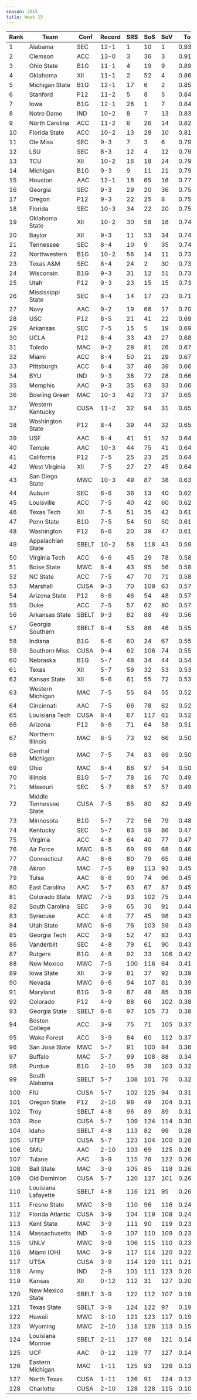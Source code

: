 ```yaml
---
season: 2015
title: Week 15
---
```

<table class="display"><thead><tr><th>Rank</th><th>Team</th><th>Conf</th><th>Record</th><th>SRS</th><th>SoS</th><th>SoV</th><th>Total</th></tr></thead><tbody>
<tr><td>1</td><td>Alabama</td><td>SEC</td><td>12-1</td><td>1</td><td>10</td><td>1</td><td>0.93782</td></tr>
<tr><td>2</td><td>Clemson</td><td>ACC</td><td>13-0</td><td>3</td><td>36</td><td>3</td><td>0.91791</td></tr>
<tr><td>3</td><td>Ohio State</td><td>B1G</td><td>11-1</td><td>4</td><td>19</td><td>9</td><td>0.89554</td></tr>
<tr><td>4</td><td>Oklahoma</td><td>XII</td><td>11-1</td><td>2</td><td>52</td><td>4</td><td>0.86577</td></tr>
<tr><td>5</td><td>Michigan State</td><td>B1G</td><td>12-1</td><td>17</td><td>6</td><td>2</td><td>0.85633</td></tr>
<tr><td>6</td><td>Stanford</td><td>P12</td><td>11-2</td><td>5</td><td>8</td><td>5</td><td>0.84683</td></tr>
<tr><td>7</td><td>Iowa</td><td>B1G</td><td>12-1</td><td>26</td><td>1</td><td>7</td><td>0.84116</td></tr>
<tr><td>8</td><td>Notre Dame</td><td>IND</td><td>10-2</td><td>8</td><td>7</td><td>13</td><td>0.83781</td></tr>
<tr><td>9</td><td>North Carolina</td><td>ACC</td><td>11-2</td><td>6</td><td>26</td><td>14</td><td>0.82059</td></tr>
<tr><td>10</td><td>Florida State</td><td>ACC</td><td>10-2</td><td>13</td><td>28</td><td>10</td><td>0.81935</td></tr>
<tr><td>11</td><td>Ole Miss</td><td>SEC</td><td>9-3</td><td>7</td><td>3</td><td>6</td><td>0.79907</td></tr>
<tr><td>12</td><td>LSU</td><td>SEC</td><td>8-3</td><td>12</td><td>4</td><td>12</td><td>0.79307</td></tr>
<tr><td>13</td><td>TCU</td><td>XII</td><td>10-2</td><td>16</td><td>18</td><td>24</td><td>0.79254</td></tr>
<tr><td>14</td><td>Michigan</td><td>B1G</td><td>9-3</td><td>9</td><td>11</td><td>21</td><td>0.79116</td></tr>
<tr><td>15</td><td>Houston</td><td>AAC</td><td>12-1</td><td>18</td><td>65</td><td>16</td><td>0.77949</td></tr>
<tr><td>16</td><td>Georgia</td><td>SEC</td><td>9-3</td><td>29</td><td>20</td><td>36</td><td>0.75447</td></tr>
<tr><td>17</td><td>Oregon</td><td>P12</td><td>9-3</td><td>22</td><td>25</td><td>8</td><td>0.75144</td></tr>
<tr><td>18</td><td>Florida</td><td>SEC</td><td>10-3</td><td>34</td><td>22</td><td>20</td><td>0.75086</td></tr>
<tr><td>19</td><td>Oklahoma State</td><td>XII</td><td>10-2</td><td>30</td><td>58</td><td>18</td><td>0.74915</td></tr>
<tr><td>20</td><td>Baylor</td><td>XII</td><td>9-3</td><td>11</td><td>53</td><td>34</td><td>0.74525</td></tr>
<tr><td>21</td><td>Tennessee</td><td>SEC</td><td>8-4</td><td>10</td><td>9</td><td>35</td><td>0.74520</td></tr>
<tr><td>22</td><td>Northwestern</td><td>B1G</td><td>10-2</td><td>56</td><td>14</td><td>11</td><td>0.73732</td></tr>
<tr><td>23</td><td>Texas A&M</td><td>SEC</td><td>8-4</td><td>24</td><td>2</td><td>30</td><td>0.73699</td></tr>
<tr><td>24</td><td>Wisconsin</td><td>B1G</td><td>9-3</td><td>31</td><td>12</td><td>51</td><td>0.73197</td></tr>
<tr><td>25</td><td>Utah</td><td>P12</td><td>9-3</td><td>23</td><td>15</td><td>15</td><td>0.73145</td></tr>
<tr><td>26</td><td>Mississippi State</td><td>SEC</td><td>8-4</td><td>14</td><td>17</td><td>23</td><td>0.71890</td></tr>
<tr><td>27</td><td>Navy</td><td>AAC</td><td>9-2</td><td>19</td><td>68</td><td>17</td><td>0.70006</td></tr>
<tr><td>28</td><td>USC</td><td>P12</td><td>8-5</td><td>21</td><td>41</td><td>22</td><td>0.69634</td></tr>
<tr><td>29</td><td>Arkansas</td><td>SEC</td><td>7-5</td><td>15</td><td>5</td><td>19</td><td>0.69386</td></tr>
<tr><td>30</td><td>UCLA</td><td>P12</td><td>8-4</td><td>33</td><td>43</td><td>27</td><td>0.68863</td></tr>
<tr><td>31</td><td>Toledo</td><td>MAC</td><td>9-2</td><td>28</td><td>81</td><td>26</td><td>0.67986</td></tr>
<tr><td>32</td><td>Miami</td><td>ACC</td><td>8-4</td><td>50</td><td>21</td><td>29</td><td>0.67952</td></tr>
<tr><td>33</td><td>Pittsburgh</td><td>ACC</td><td>8-4</td><td>37</td><td>46</td><td>39</td><td>0.66482</td></tr>
<tr><td>34</td><td>BYU</td><td>IND</td><td>9-3</td><td>38</td><td>72</td><td>28</td><td>0.66192</td></tr>
<tr><td>35</td><td>Memphis</td><td>AAC</td><td>9-3</td><td>35</td><td>63</td><td>33</td><td>0.66186</td></tr>
<tr><td>36</td><td>Bowling Green</td><td>MAC</td><td>10-3</td><td>42</td><td>73</td><td>37</td><td>0.65958</td></tr>
<tr><td>37</td><td>Western Kentucky</td><td>CUSA</td><td>11-2</td><td>32</td><td>94</td><td>31</td><td>0.65953</td></tr>
<tr><td>38</td><td>Washington State</td><td>P12</td><td>8-4</td><td>39</td><td>44</td><td>32</td><td>0.65382</td></tr>
<tr><td>39</td><td>USF</td><td>AAC</td><td>8-4</td><td>41</td><td>51</td><td>52</td><td>0.64890</td></tr>
<tr><td>40</td><td>Temple</td><td>AAC</td><td>10-3</td><td>44</td><td>75</td><td>41</td><td>0.64819</td></tr>
<tr><td>41</td><td>California</td><td>P12</td><td>7-5</td><td>25</td><td>23</td><td>25</td><td>0.64707</td></tr>
<tr><td>42</td><td>West Virginia</td><td>XII</td><td>7-5</td><td>27</td><td>27</td><td>45</td><td>0.64239</td></tr>
<tr><td>43</td><td>San Diego State</td><td>MWC</td><td>10-3</td><td>49</td><td>87</td><td>38</td><td>0.63022</td></tr>
<tr><td>44</td><td>Auburn</td><td>SEC</td><td>6-6</td><td>36</td><td>13</td><td>40</td><td>0.62800</td></tr>
<tr><td>45</td><td>Louisville</td><td>ACC</td><td>7-5</td><td>40</td><td>42</td><td>60</td><td>0.62394</td></tr>
<tr><td>46</td><td>Texas Tech</td><td>XII</td><td>7-5</td><td>51</td><td>35</td><td>42</td><td>0.61279</td></tr>
<tr><td>47</td><td>Penn State</td><td>B1G</td><td>7-5</td><td>54</td><td>50</td><td>50</td><td>0.61137</td></tr>
<tr><td>48</td><td>Washington</td><td>P12</td><td>6-6</td><td>20</td><td>39</td><td>47</td><td>0.61091</td></tr>
<tr><td>49</td><td>Appalachian State</td><td>SBELT</td><td>10-2</td><td>58</td><td>118</td><td>43</td><td>0.59922</td></tr>
<tr><td>50</td><td>Virginia Tech</td><td>ACC</td><td>6-6</td><td>45</td><td>29</td><td>78</td><td>0.58581</td></tr>
<tr><td>51</td><td>Boise State</td><td>MWC</td><td>8-4</td><td>43</td><td>95</td><td>56</td><td>0.58375</td></tr>
<tr><td>52</td><td>NC State</td><td>ACC</td><td>7-5</td><td>47</td><td>70</td><td>71</td><td>0.58213</td></tr>
<tr><td>53</td><td>Marshall</td><td>CUSA</td><td>9-3</td><td>70</td><td>109</td><td>63</td><td>0.57419</td></tr>
<tr><td>54</td><td>Arizona State</td><td>P12</td><td>6-6</td><td>46</td><td>54</td><td>48</td><td>0.57387</td></tr>
<tr><td>55</td><td>Duke</td><td>ACC</td><td>7-5</td><td>57</td><td>62</td><td>80</td><td>0.57129</td></tr>
<tr><td>56</td><td>Arkansas State</td><td>SBELT</td><td>9-3</td><td>82</td><td>88</td><td>49</td><td>0.56722</td></tr>
<tr><td>57</td><td>Georgia Southern</td><td>SBELT</td><td>8-4</td><td>53</td><td>86</td><td>46</td><td>0.55952</td></tr>
<tr><td>58</td><td>Indiana</td><td>B1G</td><td>6-6</td><td>60</td><td>24</td><td>67</td><td>0.55644</td></tr>
<tr><td>59</td><td>Southern Miss</td><td>CUSA</td><td>9-4</td><td>62</td><td>106</td><td>74</td><td>0.55177</td></tr>
<tr><td>60</td><td>Nebraska</td><td>B1G</td><td>5-7</td><td>48</td><td>34</td><td>44</td><td>0.54364</td></tr>
<tr><td>61</td><td>Texas</td><td>XII</td><td>5-7</td><td>59</td><td>32</td><td>53</td><td>0.53891</td></tr>
<tr><td>62</td><td>Kansas State</td><td>XII</td><td>6-6</td><td>61</td><td>55</td><td>72</td><td>0.53220</td></tr>
<tr><td>63</td><td>Western Michigan</td><td>MAC</td><td>7-5</td><td>55</td><td>84</td><td>55</td><td>0.52786</td></tr>
<tr><td>64</td><td>Cincinnati</td><td>AAC</td><td>7-5</td><td>66</td><td>78</td><td>62</td><td>0.52602</td></tr>
<tr><td>65</td><td>Louisiana Tech</td><td>CUSA</td><td>8-4</td><td>67</td><td>117</td><td>61</td><td>0.52164</td></tr>
<tr><td>66</td><td>Arizona</td><td>P12</td><td>6-6</td><td>71</td><td>64</td><td>58</td><td>0.51832</td></tr>
<tr><td>67</td><td>Northern Illinois</td><td>MAC</td><td>8-5</td><td>73</td><td>92</td><td>66</td><td>0.50452</td></tr>
<tr><td>68</td><td>Central Michigan</td><td>MAC</td><td>7-5</td><td>74</td><td>83</td><td>69</td><td>0.50294</td></tr>
<tr><td>69</td><td>Ohio</td><td>MAC</td><td>8-4</td><td>86</td><td>97</td><td>54</td><td>0.50229</td></tr>
<tr><td>70</td><td>Illinois</td><td>B1G</td><td>5-7</td><td>78</td><td>16</td><td>70</td><td>0.49694</td></tr>
<tr><td>71</td><td>Missouri</td><td>SEC</td><td>5-7</td><td>68</td><td>57</td><td>57</td><td>0.49625</td></tr>
<tr><td>72</td><td>Middle Tennessee State</td><td>CUSA</td><td>7-5</td><td>85</td><td>80</td><td>82</td><td>0.49554</td></tr>
<tr><td>73</td><td>Minnesota</td><td>B1G</td><td>5-7</td><td>72</td><td>56</td><td>79</td><td>0.48168</td></tr>
<tr><td>74</td><td>Kentucky</td><td>SEC</td><td>5-7</td><td>83</td><td>59</td><td>86</td><td>0.47615</td></tr>
<tr><td>75</td><td>Virginia</td><td>ACC</td><td>4-8</td><td>64</td><td>40</td><td>77</td><td>0.47156</td></tr>
<tr><td>76</td><td>Air Force</td><td>MWC</td><td>8-5</td><td>69</td><td>99</td><td>68</td><td>0.46660</td></tr>
<tr><td>77</td><td>Connecticut</td><td>AAC</td><td>6-6</td><td>80</td><td>79</td><td>65</td><td>0.46075</td></tr>
<tr><td>78</td><td>Akron</td><td>MAC</td><td>7-5</td><td>89</td><td>113</td><td>93</td><td>0.45781</td></tr>
<tr><td>79</td><td>Tulsa</td><td>AAC</td><td>6-6</td><td>90</td><td>74</td><td>96</td><td>0.45677</td></tr>
<tr><td>80</td><td>East Carolina</td><td>AAC</td><td>5-7</td><td>63</td><td>67</td><td>87</td><td>0.45557</td></tr>
<tr><td>81</td><td>Colorado State</td><td>MWC</td><td>7-5</td><td>93</td><td>102</td><td>75</td><td>0.44603</td></tr>
<tr><td>82</td><td>South Carolina</td><td>SEC</td><td>3-9</td><td>65</td><td>30</td><td>91</td><td>0.44153</td></tr>
<tr><td>83</td><td>Syracuse</td><td>ACC</td><td>4-8</td><td>77</td><td>45</td><td>98</td><td>0.43986</td></tr>
<tr><td>84</td><td>Utah State</td><td>MWC</td><td>6-6</td><td>76</td><td>103</td><td>59</td><td>0.43421</td></tr>
<tr><td>85</td><td>Georgia Tech</td><td>ACC</td><td>3-9</td><td>52</td><td>47</td><td>83</td><td>0.43174</td></tr>
<tr><td>86</td><td>Vanderbilt</td><td>SEC</td><td>4-8</td><td>79</td><td>61</td><td>90</td><td>0.43125</td></tr>
<tr><td>87</td><td>Rutgers</td><td>B1G</td><td>4-8</td><td>92</td><td>33</td><td>106</td><td>0.42697</td></tr>
<tr><td>88</td><td>New Mexico</td><td>MWC</td><td>7-5</td><td>100</td><td>116</td><td>64</td><td>0.41995</td></tr>
<tr><td>89</td><td>Iowa State</td><td>XII</td><td>3-9</td><td>81</td><td>37</td><td>92</td><td>0.39838</td></tr>
<tr><td>90</td><td>Nevada</td><td>MWC</td><td>6-6</td><td>94</td><td>107</td><td>81</td><td>0.39465</td></tr>
<tr><td>91</td><td>Maryland</td><td>B1G</td><td>3-9</td><td>87</td><td>48</td><td>85</td><td>0.39400</td></tr>
<tr><td>92</td><td>Colorado</td><td>P12</td><td>4-9</td><td>88</td><td>66</td><td>102</td><td>0.38853</td></tr>
<tr><td>93</td><td>Georgia State</td><td>SBELT</td><td>6-6</td><td>97</td><td>105</td><td>73</td><td>0.38645</td></tr>
<tr><td>94</td><td>Boston College</td><td>ACC</td><td>3-9</td><td>75</td><td>71</td><td>105</td><td>0.37334</td></tr>
<tr><td>95</td><td>Wake Forest</td><td>ACC</td><td>3-9</td><td>84</td><td>60</td><td>112</td><td>0.37070</td></tr>
<tr><td>96</td><td>San José State</td><td>MWC</td><td>5-7</td><td>91</td><td>100</td><td>84</td><td>0.36913</td></tr>
<tr><td>97</td><td>Buffalo</td><td>MAC</td><td>5-7</td><td>99</td><td>108</td><td>88</td><td>0.34018</td></tr>
<tr><td>98</td><td>Purdue</td><td>B1G</td><td>2-10</td><td>95</td><td>38</td><td>103</td><td>0.32555</td></tr>
<tr><td>99</td><td>South Alabama</td><td>SBELT</td><td>5-7</td><td>108</td><td>101</td><td>76</td><td>0.32095</td></tr>
<tr><td>100</td><td>FIU</td><td>CUSA</td><td>5-7</td><td>102</td><td>125</td><td>94</td><td>0.31739</td></tr>
<tr><td>101</td><td>Oregon State</td><td>P12</td><td>2-10</td><td>98</td><td>49</td><td>104</td><td>0.31556</td></tr>
<tr><td>102</td><td>Troy</td><td>SBELT</td><td>4-8</td><td>96</td><td>89</td><td>89</td><td>0.31526</td></tr>
<tr><td>103</td><td>Rice</td><td>CUSA</td><td>5-7</td><td>109</td><td>124</td><td>114</td><td>0.30273</td></tr>
<tr><td>104</td><td>Idaho</td><td>SBELT</td><td>4-8</td><td>113</td><td>82</td><td>99</td><td>0.28444</td></tr>
<tr><td>105</td><td>UTEP</td><td>CUSA</td><td>5-7</td><td>123</td><td>104</td><td>100</td><td>0.28320</td></tr>
<tr><td>106</td><td>SMU</td><td>AAC</td><td>2-10</td><td>103</td><td>69</td><td>125</td><td>0.26708</td></tr>
<tr><td>107</td><td>Tulane</td><td>AAC</td><td>3-9</td><td>115</td><td>76</td><td>122</td><td>0.26667</td></tr>
<tr><td>108</td><td>Ball State</td><td>MAC</td><td>3-9</td><td>105</td><td>85</td><td>118</td><td>0.26492</td></tr>
<tr><td>109</td><td>Old Dominion</td><td>CUSA</td><td>5-7</td><td>120</td><td>127</td><td>101</td><td>0.26421</td></tr>
<tr><td>110</td><td>Louisiana Lafayette</td><td>SBELT</td><td>4-8</td><td>116</td><td>121</td><td>95</td><td>0.26315</td></tr>
<tr><td>111</td><td>Fresno State</td><td>MWC</td><td>3-9</td><td>110</td><td>96</td><td>116</td><td>0.24144</td></tr>
<tr><td>112</td><td>Florida Atlantic</td><td>CUSA</td><td>3-9</td><td>104</td><td>119</td><td>108</td><td>0.24061</td></tr>
<tr><td>113</td><td>Kent State</td><td>MAC</td><td>3-9</td><td>111</td><td>90</td><td>119</td><td>0.23803</td></tr>
<tr><td>114</td><td>Massachusetts</td><td>IND</td><td>3-9</td><td>107</td><td>110</td><td>109</td><td>0.23745</td></tr>
<tr><td>115</td><td>UNLV</td><td>MWC</td><td>3-9</td><td>106</td><td>115</td><td>110</td><td>0.23462</td></tr>
<tr><td>116</td><td>Miami (OH)</td><td>MAC</td><td>3-9</td><td>117</td><td>114</td><td>120</td><td>0.22537</td></tr>
<tr><td>117</td><td>UTSA</td><td>CUSA</td><td>3-9</td><td>114</td><td>120</td><td>111</td><td>0.21570</td></tr>
<tr><td>118</td><td>Army</td><td>IND</td><td>2-9</td><td>101</td><td>111</td><td>123</td><td>0.20400</td></tr>
<tr><td>119</td><td>Kansas</td><td>XII</td><td>0-12</td><td>112</td><td>31</td><td>127</td><td>0.20392</td></tr>
<tr><td>120</td><td>New Mexico State</td><td>SBELT</td><td>3-9</td><td>122</td><td>112</td><td>107</td><td>0.19692</td></tr>
<tr><td>121</td><td>Texas State</td><td>SBELT</td><td>3-9</td><td>124</td><td>122</td><td>97</td><td>0.19510</td></tr>
<tr><td>122</td><td>Hawaii</td><td>MWC</td><td>3-10</td><td>121</td><td>123</td><td>117</td><td>0.19164</td></tr>
<tr><td>123</td><td>Wyoming</td><td>MWC</td><td>2-10</td><td>118</td><td>126</td><td>113</td><td>0.15552</td></tr>
<tr><td>124</td><td>Louisiana Monroe</td><td>SBELT</td><td>2-11</td><td>127</td><td>98</td><td>121</td><td>0.14885</td></tr>
<tr><td>125</td><td>UCF</td><td>AAC</td><td>0-12</td><td>119</td><td>77</td><td>127</td><td>0.14006</td></tr>
<tr><td>126</td><td>Eastern Michigan</td><td>MAC</td><td>1-11</td><td>125</td><td>93</td><td>126</td><td>0.13042</td></tr>
<tr><td>127</td><td>North Texas</td><td>CUSA</td><td>1-11</td><td>126</td><td>91</td><td>124</td><td>0.12827</td></tr>
<tr><td>128</td><td>Charlotte</td><td>CUSA</td><td>2-10</td><td>128</td><td>128</td><td>115</td><td>0.10892</td></tr>
</tbody></table>
